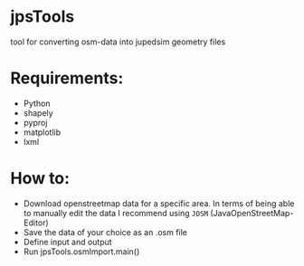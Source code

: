 # jpsTools

tool for converting osm-data into jupedsim geometry files

# Requirements: 

- Python
- shapely
- pyproj
- matplotlib
- lxml


# How to:

- Download openstreetmap data for a specific area.
  In terms of being able to manually edit the data I recommend using `JOSM` (JavaOpenStreetMap-Editor) 
- Save the data of your choice as an .osm file
- Define input and output
- Run jpsTools.osmImport.main()
